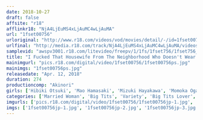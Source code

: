```yaml
---
date: 2018-10-27
draft: false
affsite: "r18"
afflinkr18: "NjA4LjEuMS4xLjAuMC4wLjAuMA"
url: "1fset00756"
urloriginal: "http://www.r18.com/videos/vod/movies/detail/-/id=1fset00756"
urlfinal: "http://media.r18.com/track/NjA4LjEuMS4xLjAuMC4wLjAuMA/videos/vod/movies/detail/-/id=1fset00756"
samplevid: "awspv3001.r18.com/litevideo/freepv/1/1fs/1fset756/1fset756_dmb_w.mp4"
title: "I Fucked That Housewife From The Neighborhood Who Doesn't Wear A Bra When She Takes Out The Garbage 10 SPECIAL"
mainimgurl: "pics.r18.com/digital/video/1fset00756/1fset00756ps.jpg"
mainimgs: "1fset00756ps.jpg"
releasedate: "Apr. 12, 2018"
duration: 274
productioncomp: "Akinori"
girls: ['Hibiki Otsuki', 'Mao Hamasaki', 'Mizuki Hayakawa', 'Momoka Ogawa', 'Yuri Asada', 'Aoi Kururugi']
categories: ['Married Woman', 'Big Tits', 'Variety', 'Big Tits Lover', 'Cheating Wife', 'Drama', 'Over 4 Hours', 'Hi-Def', 'Special 7 studios SALE']
imgurls: ['pics.r18.com/digital/video/1fset00756/1fset00756jp-1.jpg', 'pics.r18.com/digital/video/1fset00756/1fset00756jp-2.jpg', 'pics.r18.com/digital/video/1fset00756/1fset00756jp-3.jpg', 'pics.r18.com/digital/video/1fset00756/1fset00756jp-4.jpg', 'pics.r18.com/digital/video/1fset00756/1fset00756jp-5.jpg', 'pics.r18.com/digital/video/1fset00756/1fset00756jp-6.jpg', 'pics.r18.com/digital/video/1fset00756/1fset00756jp-7.jpg', 'pics.r18.com/digital/video/1fset00756/1fset00756jp-8.jpg', 'pics.r18.com/digital/video/1fset00756/1fset00756jp-9.jpg', 'pics.r18.com/digital/video/1fset00756/1fset00756jp-10.jpg', 'pics.r18.com/digital/video/1fset00756/1fset00756jp-11.jpg', 'pics.r18.com/digital/video/1fset00756/1fset00756jp-12.jpg', 'pics.r18.com/digital/video/1fset00756/1fset00756jp-13.jpg', 'pics.r18.com/digital/video/1fset00756/1fset00756jp-14.jpg', 'pics.r18.com/digital/video/1fset00756/1fset00756jp-15.jpg', 'pics.r18.com/digital/video/1fset00756/1fset00756jp-16.jpg', 'pics.r18.com/digital/video/1fset00756/1fset00756jp-17.jpg', 'pics.r18.com/digital/video/1fset00756/1fset00756jp-18.jpg', 'pics.r18.com/digital/video/1fset00756/1fset00756jp-19.jpg', 'pics.r18.com/digital/video/1fset00756/1fset00756jp-20.jpg']
imgs: ['1fset00756jp-1.jpg', '1fset00756jp-2.jpg', '1fset00756jp-3.jpg', '1fset00756jp-4.jpg', '1fset00756jp-5.jpg', '1fset00756jp-6.jpg', '1fset00756jp-7.jpg', '1fset00756jp-8.jpg', '1fset00756jp-9.jpg', '1fset00756jp-10.jpg', '1fset00756jp-11.jpg', '1fset00756jp-12.jpg', '1fset00756jp-13.jpg', '1fset00756jp-14.jpg', '1fset00756jp-15.jpg', '1fset00756jp-16.jpg', '1fset00756jp-17.jpg', '1fset00756jp-18.jpg', '1fset00756jp-19.jpg', '1fset00756jp-20.jpg']
---
```

